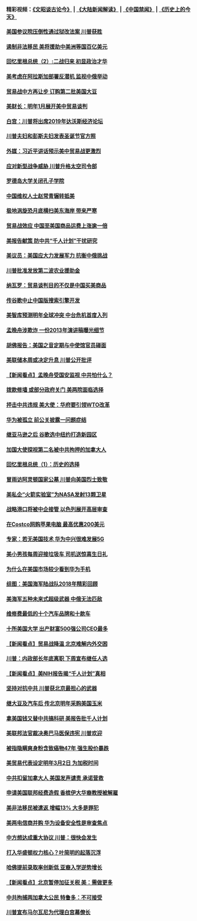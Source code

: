 #### 精彩视频：[《文昭谈古论今》](https://github.com/gfw-breaker/wenzhao/blob/master/README.md?t=12191230) | [《大陆新闻解读》](https://github.com/gfw-breaker/ntdtv-comedy/blob/master/README.md?t=12191230) | [《中国禁闻》](https://github.com/gfw-breaker/ntdtv-news/blob/master/README.md?t=12191230) | [《历史上的今天》](https://github.com/gfw-breaker/today-in-history/blob/master/README.md?t=12191230) 

#### [美国参议院压倒性通过狱改法案 川普获胜](../pages/nsc412/n10919122.md?t=12191230) 

#### [遏制非法移民 美将援助中美洲等国百亿美元](../pages/nsc412/n10919532.md?t=12191230) 

#### [回忆里根总统（2）:二战归来 初显政治才华](../pages/nsc412/n10919484.md?t=12191230) 

#### [美考虑在阿拉斯加部署反潜机 监视中俄举动](../pages/nsc412/n10919530.md?t=12191230) 

#### [贸易战中方再让步 订购第二批美国大豆](../pages/nsc412/n10919154.md?t=12191230) 

#### [美财长：明年1月展开美中贸易谈判](../pages/nsc412/n10918842.md?t=12191230) 

#### [白宫：川普将出席2019年达沃斯经济论坛](../pages/nsc412/n10918624.md?t=12191230) 

#### [川普夫妇和彭斯夫妇发表圣诞节官方照](../pages/nsc412/n10918717.md?t=12191230) 

#### [外媒：习近平讲话预示美中贸易战更激烈](../pages/nsc412/n10918487.md?t=12191230) 

#### [应对新型战争威胁 川普升格太空司令部](../pages/nsc412/n10918501.md?t=12191230) 

#### [罗德岛大学关闭孔子学院](../pages/nsc412/n10918386.md?t=12191230) 

#### [中国维权人士赵常青辗转抵美](../pages/nsc412/n10918437.md?t=12191230) 

#### [极地涡旋恐月底横扫美东海岸 带来严寒](../pages/nsc412/n10918366.md?t=12191230) 

#### [贸易战效应 中国至美国商品运费上涨逾一倍](../pages/nsc412/n10918337.md?t=12191230) 

#### [美报告献策 防中共“千人计划”干扰研究](../pages/nsc412/n10916712.md?t=12191230) 

#### [美议员：美国应大力发展军力 抗衡中俄挑战](../pages/nsc412/n10917600.md?t=12191230) 

#### [川普批准发放第二波农业援助金](../pages/nsc412/n10916962.md?t=12191230) 

#### [纳瓦罗：贸易谈判目的不仅是中国买美商品](../pages/nsc412/n10917018.md?t=12191230) 

#### [传谷歌中止中国版搜索引擎开发](../pages/nsc412/n10917439.md?t=12191230) 

#### [美智库预测明年全球冲突 中台危机首度入列](../pages/nsc412/n10916856.md?t=12191230) 

#### [孟晚舟涉欺诈 一份2013年演讲稿曝光细节](../pages/nsc412/n10916405.md?t=12191230) 

#### [胡佛报告：美国之音定期与中使馆官员碰面](../pages/nsc412/n10916158.md?t=12191230) 

#### [美联储本周或决定升息 川普公开批评](../pages/nsc412/n10916516.md?t=12191230) 

#### [【新闻看点】孟晚舟受国安监视 中共怕什么？](../pages/nsc412/n10916290.md?t=12191230) 

#### [拨款修墙 或部分政府关门 美两院面临选择](../pages/nsc412/n10916254.md?t=12191230) 

#### [抨击中共违规 美大使：华府要引领WTO改革](../pages/nsc412/n10916337.md?t=12191230) 

#### [华为被孤立 前公关披露一问题症结](../pages/nsc412/n10916224.md?t=12191230) 

#### [继亚马逊之后 谷歌选中纽约打造新园区](../pages/nsc412/n10916244.md?t=12191230) 

#### [加国大使探视第二名被中共拘押的加拿大人](../pages/nsc412/n10916036.md?t=12191230) 

#### [回忆里根总统（1）：历史的选择](../pages/nsc412/n10915488.md?t=12191230) 

#### [冒雨访阿灵顿国家公墓 川普向美国烈士致敬](../pages/nsc412/n10914684.md?t=12191230) 

#### [美私企“火箭实验室”为NASA发射13颗卫星](../pages/nsc412/n10914593.md?t=12191230) 

#### [战略港口将被中企接管 以色列展开高层审查](../pages/nsc412/n10914656.md?t=12191230) 

#### [在Costco网购苹果电脑 最高优惠200美元](../pages/nsc412/n10913554.md?t=12191230) 

#### [专家：若无美国技术 华为中兴很难发展5G](../pages/nsc412/n10913393.md?t=12191230) 

#### [美小男孩每周迎接垃圾车 司机送惊喜生日礼](../pages/nsc412/n10914575.md?t=12191230) 

#### [为什么在美国市场较少看到华为手机](../pages/nsc412/n10912210.md?t=12191230) 

#### [组图：美国海军陆战队2018年精彩回顾](../pages/nsc412/n10913826.md?t=12191230) 

#### [美海军五种未来式超级武器 中俄无法匹敌](../pages/nsc412/n10913021.md?t=12191230) 

#### [维修费最低的十个汽车品牌和十款车](../pages/nsc412/n10913112.md?t=12191230) 

#### [十所美国大学 出产财富500强公司CEO最多](../pages/nsc412/n10912203.md?t=12191230) 

#### [【新闻看点】贸易战降温 北京难解内外交困](../pages/nsc412/n10913260.md?t=12191230) 

#### [川普：内政部长年底离职 下周宣布继任人选](../pages/nsc412/n10913180.md?t=12191230) 

#### [【新闻看点】美NIH报告揭“千人计划”真相](../pages/nsc412/n10913124.md?t=12191230) 

#### [坚持对抗中共 川普获北京最担心的武器](../pages/nsc412/n10913202.md?t=12191230) 

#### [继大豆及汽车后 传北京明年采购美国玉米](../pages/nsc412/n10913299.md?t=12191230) 

#### [拿美国钱又替中共搞科研 美报告批千人计划](../pages/nsc412/n10913071.md?t=12191230) 

#### [美联邦法官裁决奥巴马医保违宪 川普欢迎](../pages/nsc412/n10912862.md?t=12191230) 

#### [被指隐瞒爽身粉含致癌物47年 强生股价暴跌](../pages/nsc412/n10912465.md?t=12191230) 

#### [美贸易代表设定明年3月2日 为加税时间](../pages/nsc412/n10912255.md?t=12191230) 

#### [中共扣留加拿大人 美国发声谴责 承诺营救](../pages/nsc412/n10912168.md?t=12191230) 

#### [申请美国联邦经费造假 香槟伊大华裔教授被解雇](../pages/nsc412/n10912060.md?t=12191230) 

#### [美非法移民被遣返 增幅13% 大多是罪犯](../pages/nsc412/n10911846.md?t=12191230) 

#### [美两电信商并购 华为设备安全性是审查焦点](../pages/nsc412/n10911931.md?t=12191230) 

#### [中方想达成重大协议 川普：很快会发生](../pages/nsc412/n10911955.md?t=12191230) 

#### [打入华盛顿权力核心？叶简明的起落沉浮](../pages/nsc412/n10911237.md?t=12191230) 

#### [哈佛提前录取率创新低 亚裔入学逆势增长](../pages/nsc412/n10911512.md?t=12191230) 

#### [【新闻看点】北京暂停加征关税 美：需做更多](../pages/nsc412/n10911633.md?t=12191230) 

#### [中共拘捕两加拿大公民 特鲁多：不可接受](../pages/nsc412/n10911648.md?t=12191230) 

#### [川普宣布马尔瓦尼为代理白宫幕僚长](../pages/nsc412/n10911170.md?t=12191230) 

